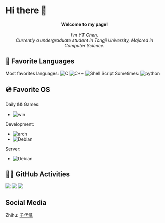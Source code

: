 <!--### Hi there 👋

Here are some ideas to get you started:

- 🔭 I’m currently working on ...
- 🌱 I’m currently learning ...
- 👯 I’m looking to collaborate on ...
- 🤔 I’m looking for help with ...
- 💬 Ask me about ...
- 📫 How to reach me: ...
- 😄 Pronouns: ...
- ⚡ Fun fact: ...
-->

# Hi there 👋

<p align="center">
    <b> Welcome to my page!</b>
    <br><br>
    <i>
     I'm YT Chen,<br>
     Currently a undergraduate student in Tongji University, Majored in Computer Science.
    </i>
</p>

## 🐣 Favorite Languages

Most favorites languages:
![C](https://img.shields.io/badge/c-black?style=for-the-badge&logo=c)
![C++](https://img.shields.io/badge/c++-black?style=for-the-badge&logo=C%2B%2B)
![Shell Script](https://img.shields.io/badge/shell_script-%23121011.svg?style=for-the-badge&logo=gnu-bash&logoColor=white)
Sometimes: ![python](https://img.shields.io/badge/python-black?style=for-the-badge&logo=python)

## 💿 Favorite OS

Daily && Games: 
- ![win](https://img.shields.io/badge/windows_11_Pro-black?style=for-the-badge&logo=windows11)

Development:
- ![arch](https://img.shields.io/badge/arch_linux-black?style=for-the-badge&logo=archlinux) 
- ![Debian](https://img.shields.io/badge/Debian-D70A53?style=for-the-badge&logo=debian&logoColor=white)

Server: 
- ![Debian](https://img.shields.io/badge/Debian-D70A53?style=for-the-badge&logo=debian&logoColor=white)

## 👨‍💻 GitHub Activities

![](https://github-profile-summary-cards.vercel.app/api/cards/profile-details?username=PHANTOM-2004&theme=moonlight)
![](https://github-profile-summary-cards.vercel.app/api/cards/repos-per-language?username=PHANTOM-2004&theme=moonlight)
![](https://github-profile-summary-cards.vercel.app/api/cards/productive-time?username=PHANTOM-2004&theme=moonlight&utcOffset=8)

## Social Media

Zhihu: [千代纸](https://www.zhihu.com/people/qian-dai-zhi-61)
